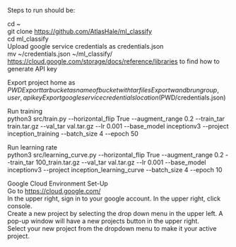 Steps to run should be:

cd ~  
git clone https://github.com/AtlasHale/ml_classify     
cd ml_classify    
Upload google service credentials as credentials.json   
mv ~/credentials.json ~/ml_classify/  
https://cloud.google.com/storage/docs/reference/libraries to find how to generate API key   



Export project home as $PWD     
Export tar bucket as name of bucket with tar files      
Export wandb run group, user, api key   
Export google service credentials location ($PWD/credentials.json)  

Run training    
python3 src/train.py --horizontal_flip True --augment_range 0.2 --train_tar train.tar.gz --val_tar val.tar.gz --lr 0.001 --base_model inceptionv3 --project inception_training --batch_size 4 --epoch 50

Run learning rate   
python3 src/learning_curve.py --horizontal_flip True --augment_range 0.2 --train_tar 100_train.tar.gz --val_tar val.tar.gz --lr 0.001 --base_model inceptionv3 --project inception_learning_curve --batch_size 4 --epoch 10


Google Cloud Environment Set-Up     
Go to https://cloud.google.com/     
In the upper right, sign in to your google account. 
In the upper right, click console.  
Create a new project by selecting the drop down menu in the upper left. 
A pop-up window will have a new projects button in the upper right.     
Select your new project from the dropdown menu to make it your active project. 
